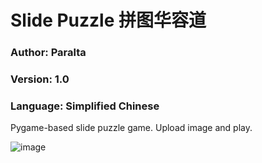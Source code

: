 # Slide Puzzle 拼图华容道
### Author: Paralta
### Version: 1.0
### Language: Simplified Chinese
Pygame-based slide puzzle game. Upload image and play.  

  
![image](https://github.com/user-attachments/assets/52718ff8-6ac0-4e06-804a-868bf008b792)
